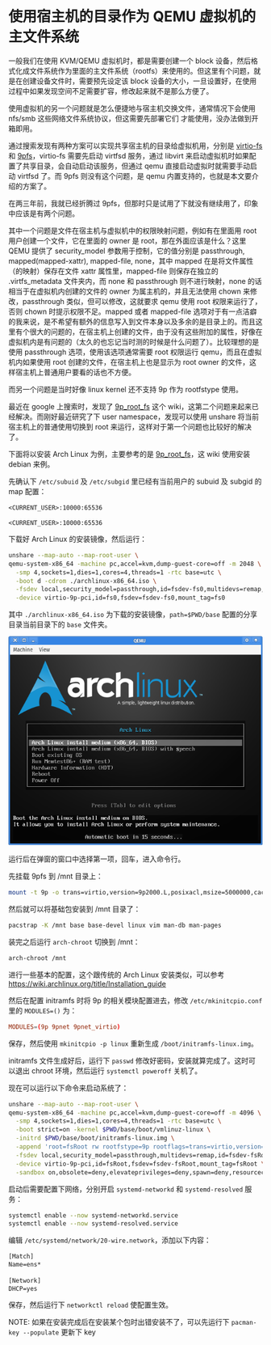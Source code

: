 # 使用宿主机的目录作为 QEMU 虚拟机的主文件系统

一般我们在使用 KVM/QEMU 虚拟机时，都是需要创建一个  block 设备，然后格式化成文件系统作为里面的主文件系统（rootfs）来使用的。但这里有个问题，就是在创建设备文件时，需要预先设定该 block 设备的大小，一旦设置好，在使用过程中如果发现空间不足需要扩容，修改起来就不是那么方便了。

使用虚拟机的另一个问题就是怎么便捷地与宿主机交换文件，通常情况下会使用  nfs/smb 这些网络文件系统协议，但这需要先部署它们 才能使用，没办法做到开箱即用。

通过搜索发现有两种方案可以实现共享宿主机的目录给虚拟机用，分别是 [virtio-fs][] 和 [9pfs][]，virtio-fs 需要先启动 virtfsd 服务，通过 libvirt 来启动虚拟机时如果配置了共享目录，会自动启动该服务，但通过 qemu 直接启动虚拟时就需要手动启动 virtfsd 了。而 9pfs 则没有这个问题，是 qemu 内置支持的，也就是本文要介绍的方案了。

在两三年前，我就已经折腾过 9pfs，但那时只是试用了下就没有继续用了，印象中应该是有两个问题。

其中一个问题是文件在宿主机与虚拟机中的权限映射问题，例如有在里面用 root 用户创建一个文件，它在里面的 owner 是 root，那在外面应该是什么？这里 QEMU 提供了 security_model 参数用于控制，它的值分别是 passthrough, mapped(mapped-xattr), mapped-file, none，其中 mapped 在是将文件属性（的映射）保存在文件 xattr 属性里，mapped-file 则保存在独立的 .virtfs_metadata 文件夹内，而 none 和 passthrough 则不进行映射，none 的话相当于在虚拟机内创建的文件的 owner 为属主机的，并且无法使用 chown 来修改，passthrough 类似，但可以修改，这就要求 qemu 使用 root 权限来运行了，否则 chown 时提示权限不足。mapped 或者 mapped-file 选项对于有一点洁癖的我来说，是不希望有额外的信息写入到文件本身以及多余的是目录上的。而且这里有个很大的问题的，在宿主机上创建的文件，由于没有这些附加的属性，好像在虚拟机内是有问题的（太久的也忘记当时测的时候是什么问题了）。比较理想的是使用 passthrough 选项，使用该选项通常需要 root 权限运行 qemu，而且在虚拟机内如果使用 root 创建的文件，在宿主机上也是显示为 root owner 的文件，这样宿主机上普通用户要看的话也不方便。

而另一个问题是当时好像 linux kernel 还不支持 9p 作为 rootfstype 使用。

最近在 google 上搜索时，发现了 [9p_root_fs][] 这个 wiki，这第二个问题来起来已经解决。而刚好最近研究了下 user namespace，发现可以使用 unshare 将当前宿主机上的普通使用切换到 root 来运行，这样对于第一个问题也比较好的解决了。

下面将以安装 Arch Linux 为例，主要参考的是 [9p_root_fs][]，这 wiki 使用安装 debian 来例。

先确认下 `/etc/subuid` 及 `/etc/subgid` 里已经有当前用户的 subuid 及 subgid 的 map 配置：

```/etc/subuid
<CURRENT_USER>:10000:65536
```

```/etc/subgid
<CURRENT_USER>:10000:65536
```

下载好 Arch Linux 的安装镜像，然后运行：


```bash
unshare --map-auto --map-root-user \
qemu-system-x86_64 -machine pc,accel=kvm,dump-guest-core=off -m 2048 \
  -smp 4,sockets=1,dies=1,cores=4,threads=1 -rtc base=utc \
  -boot d -cdrom ./archlinux-x86_64.iso \
  -fsdev local,security_model=passthrough,id=fsdev-fs0,multidevs=remap,path=$PWD/base \
  -device virtio-9p-pci,id=fs0,fsdev=fsdev-fs0,mount_tag=fs0
```

其中 `./archlinux-x86_64.iso` 为下载的安装镜像，`path=$PWD/base` 配置的分享目录当前目录下的 `base` 文件夹。

![qemu_running_img](./res/use-host-directory-for-geust-rootfs/img1.png)

运行后在弹窗的窗口中选择第一项，回车，进入命令行。

先挂载 9pfs 到 /mnt 目录上：

```bash
mount -t 9p -o trans=virtio,version=9p2000.L,posixacl,msize=5000000,cache=mmap fs0 /mnt
```

然后就可以将基础包安装到 /mnt 目录了：

```bash
pacstrap -K /mnt base base-devel linux vim man-db man-pages
```

装完之后运行 `arch-chroot` 切换到 /mnt：

```bash
arch-chroot /mnt
```

进行一些基本的配置，这个跟传统的 Arch Linux 安装类似，可以参考 https://wiki.archlinux.org/title/Installation_guide 

然后在配置 initramfs 时将 9p 的相关模块配置进去，修改 `/etc/mkinitcpio.conf` 里的 `MODULES=()` 为：

```conf
MODULES=(9p 9pnet 9pnet_virtio)
```

保存，然后使用 `mkinitcpio -p linux` 重新生成 `/boot/initramfs-linux.img`。

initramfs 文件生成好后，运行下 `passwd` 修改好密码，安装就算完成了。这时可以退出 chroot 环境，然后运行 `systemctl poweroff` 关机了。


现在可以运行以下命令来启动系统了：

```bash
unshare --map-auto --map-root-user \
qemu-system-x86_64 -machine pc,accel=kvm,dump-guest-core=off -m 4096 \
  -smp 4,sockets=1,dies=1,cores=4,threads=1 -rtc base=utc \
  -boot strict=on -kernel $PWD/base/boot/vmlinuz-linux \
  -initrd $PWD/base/boot/initramfs-linux.img \
  -append 'root=fsRoot rw rootfstype=9p rootflags=trans=virtio,version=9p2000.L,msize=5000000,cache=mmap,posixacl console=ttyS0' \
  -fsdev local,security_model=passthrough,multidevs=remap,id=fsdev-fsRoot,path=$PWD/base \
  -device virtio-9p-pci,id=fsRoot,fsdev=fsdev-fsRoot,mount_tag=fsRoot \
  -sandbox on,obsolete=deny,elevateprivileges=deny,spawn=deny,resourcecontrol=deny
```

启动后需要配置下网络，分别开启 `systemd-networkd` 和 `systemd-resolved` 服务：

```bash
systemctl enable --now systemd-networkd.service
systemctl enable --now systemd-resolved.service
```

编辑 `/etc/systemd/network/20-wire.network`，添加以下内容：

```systemd-network
[Match]
Name=ens*

[Network]
DHCP=yes
```

保存，然后运行下 `networkctl reload` 使配置生效。


NOTE: 如果在安装完成后在安装某个包时出错安装不了，可以先运行下 `pacman-key --populate` 更新下 key


[virtio-fs]: https://www.tauceti.blog/posts/qemu-kvm-share-host-directory-with-vm-with-virtio/
[9pfs]: https://wiki.qemu.org/Documentation/9p
[9p_root_fs]: https://wiki.qemu.org/Documentation/9p_root_fs
